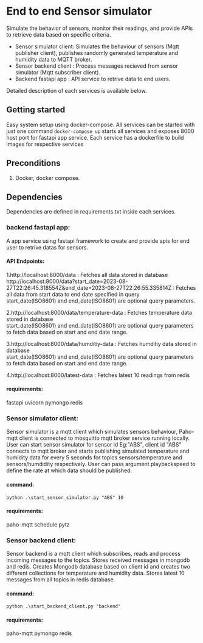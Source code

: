# End to end Sensor simulator
 
Simulate the behavior of sensors, monitor their readings, and provide APIs to retrieve data based on specific criteria.

* Sensor simulator client: Simulates the behaviour of sensors (Mqtt publisher client), publishes randomly generated temperature and humidity data to MQTT broker.
* Sensor backend client  : Process messages recieved from sensor simulator (Mqtt subscriber client).
* Backend fastapi app    : API service to retrive data to end users. 

Detailed description of each services is available below.

## Getting started

Easy system setup using docker-compose. All services can be started with just one command ```docker-compose up``` starts all services and exposes 8000 host port for fastapi app service.
Each service has a dockerfile to build images for respective services

## Preconditions

1. Docker, docker compose.

## Dependencies

Dependencies are defined in requirements.txt inside each services.

### backend fastapi app:

A app service using fastapi framework to create and provide apis for end user to retrive datas for sensors.

#### API Endpoints:

1.http://localhost:8000/data  : Fetches all data stored in database                                                                                                                       
  http://localhost:8000/data?start_date=2023-08-27T22:26:45.318554Z&end_date=2023-08-27T22:26:55.335814Z : Fetches all data from start data to end date specified in query                       
  start_date(ISO8601) and end_date(ISO8601) are optional query parameters.

2.http://localhost:8000/data/temperature-data  :  Fetches temperature data stored in database                                                                                                    
  start_date(ISO8601) and end_date(ISO8601) are optional query parameters to fetch data based on start and end date range.

3.http://localhost:8000/data/humditiy-data  :  Fetches humditiy data stored in database                                                                                                          
  start_date(ISO8601) and end_date(ISO8601) are optional query parameters to fetch data based on start and end date range.

4.http://localhost:8000/latest-data : Fetches latest 10 readings from redis

#### requirements:
fastapi
uvicorn
pymongo
redis

### Sensor simulator client: 

Sensor simulator is a mqtt client which simulates sensors behaviour, Paho-mqtt client is connected to mosquitto mqtt broker service running locally.
User can start sensor simulator for sensor id Eg:"ABS", client id "ABS" connects to mqtt broker and starts publishing simulated temperature and humidity data for every 5 seconds for topics sensors/temperature and sensors/humdidity respectively.
User can pass argument playbackspeed to define the rate at which data should be published.

#### command:
```
python .\start_sensor_simulator.py "ABS" 10
```

#### requirements:
paho-mqtt
schedule
pytz

### Sensor backend client:

Sensor backend is a mqtt client which subscribes, reads and process incoming messages to the topics.
Stores received messages in mongodb and redis.
Creates Mongodb database based on client id and creates two different collections for temperature and humidity data.
Stores latest 10 messages from all topics in redis database.

#### command:
```
python .\start_backend_client.py "backend"
```
#### requirements:
paho-mqtt
pymongo
redis



   







